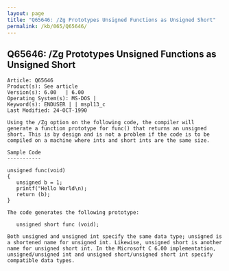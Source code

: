 ```yaml
---
layout: page
title: "Q65646: /Zg Prototypes Unsigned Functions as Unsigned Short"
permalink: /kb/065/Q65646/
---
```


## Q65646: /Zg Prototypes Unsigned Functions as Unsigned Short

	Article: Q65646
	Product(s): See article
	Version(s): 6.00   | 6.00
	Operating System(s): MS-DOS |
	Keyword(s): ENDUSER | | mspl13_c
	Last Modified: 24-OCT-1990
	
	Using the /Zg option on the following code, the compiler will
	generate a function prototype for func() that returns an unsigned
	short. This is by design and is not a problem if the code is to be
	compiled on a machine where ints and short ints are the same size.
	
	Sample Code
	-----------
	
	unsigned func(void)
	{
	   unsigned b = 1;
	   printf("Hello World\n);
	   return (b);
	}
	
	The code generates the following prototype:
	
	   unsigned short func (void);
	
	Both unsigned and unsigned int specify the same data type; unsigned is
	a shortened name for unsigned int. Likewise, unsigned short is another
	name for unsigned short int. In the Microsoft C 6.00 implementation,
	unsigned/unsigned int and unsigned short/unsigned short int specify
	compatible data types.

